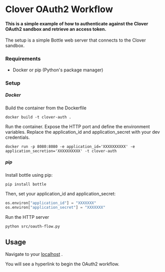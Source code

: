 # Clover OAuth2 Workflow

#### This is a simple example of how to authenticate against the Clover OAuth2 sandbox and retrieve an access token.

The setup is a simple Bottle web server that connects to the Clover sandbox.

### Requirements

- Docker or pip (Python's package manager)

### Setup 

##### Docker

Build the container from the Dockerfile
```commandline
docker build -t clover-auth .
```

Run the container. Expose the HTTP port and define the environment variables.
Replace the application_id and application_secret with your dev credentials.

```commandline
docker run -p 8080:8080 -e application_id='XXXXXXXXXX' -e application_secretion='XXXXXXXXXX' -t clover-auth
```

##### pip

Install bottle using pip:
```commandline
pip install bottle
```

Then, set your application_id and application_secret:

```python
os.environ["application_id"] = "XXXXXXX"
os.environ["application_secret"] = "XXXXXXX"
```

Run the HTTP server
```commandline
python src/oauth-flow.py
```

## Usage

Navigate to your [localhost](localhost:8080) .

You will see a hyperlink to begin the OAuth2 workflow.


